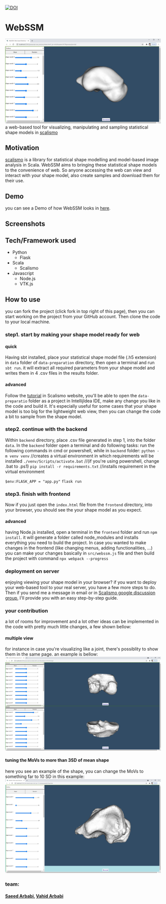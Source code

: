 [![DOI](https://zenodo.org/badge/362220403.svg)](https://zenodo.org/badge/latestdoi/362220403)

# WebSSM
![webssm](thumbnail.jpg)
a web-based tool for visualizing, manipulating and sampling statistical shape models in [scalismo](https://github.com/unibas-gravis/scalismo)

## Motivation
[scalismo](https://scalismo.org/) is a library for statistical shape modelling and model-based image analysis in Scala.
WebSSM aims to bringing these statistical shape models to the convenience of web. So anyone accessing the web can view and interact with your shape model, also create samples and download them for their use.

## Demo
you can see a Demo of how WebSSM looks in [here](https://www.youtube.com/watch?v=7YUsT4kE_Zg).

## Screenshots

## Tech/Framework used
- Python
	- Flask
- Scala
	- Scalismo
- Javascript
	- Node.js
	- VTK.js
	
## How to use
you can fork the project (click fork in top right of this page), then you can start working on the project from your GitHub account. Then clone the code to your local machine.

### step1. start by making your shape model ready for web
#### quick
Having sbt installed, place your statistical shape model file (.h5 extension) in `data` folder of `data-preparation` directory, then open a terminal and run `sbt run`. it will extract all required parameters from your shape model and writes them in 4 .csv files in the results folder.
#### advanced
Follow the [tutorial](https://scalismo.org/docs/ide) in Scalismo website, you'll be able to open the `data-preparatio` folder as a project in IntellijIdea IDE, make any change you like in the code and build it. It's especially useful for some cases that your shape model is too big for the lightweight web view, then you can change the code a bit to sample from the shape model.

### step2. continue with the backend
Within `backend` directory, place .csv file generated in step 1, into the folder `data`. In the `backend` folder open a terminal and do following tasks:
run the following commands in cmd or powershell, while in `backend` folder:
`python -m venv venv` //creates a virtual environment in which requirements will be installed
`./venv/Scripts/activate.bat` //(if you're using powershell, change .bat to .ps1)
`pip install -r requirements.txt` //installs requirement in the virtual environment

`$env:FLASK_APP = "app.py"`
`flask run`

### step3. finish with frontend
Now if you just open the `index.html` file from the `frontend` directory, into your browser, you should see the your shape model as you expect.
#### advanced
having Node.js installed, open a terminal in the `frontend` folder and run `npm install`. it will generate a folder called node_modules and installs everything you need to build the project.
In case you wanted to make changes in the frontend (like changing menus, adding functionalities, ...) you can make your changes basically in `src/webssm.js` file and then build the project with command `npx webpack --progress`


### deployment on server
enjoying viewing your shape model in your browser? if you want to deploy your web-based tool to your real server, you have a few more steps to do. Then if you send me a message in email or in [Scalismo google discussion group](https://groups.google.com/g/scalismo), I'll provide you with an easy step-by-step guide.


### your contribution
a lot of rooms for improvement and a lot other ideas can be implemented in the code with pretty much little changes, a few shown bellow:
#### multiple view
for instance in case you're visualizing like a joint, there's possiblity to show them in the same page. an example is bellow: 
![webssm-two_win](thumbnail2.jpg)

#### tuning the MoVs to more than 3SD of mean shape
here you see an example of the shape, you can change the MoVs to something far to 10 SD in this example:
![webssm-meer-than-3SD](thumbnail3.jpg)

### team:
#### [Saeed Arbabi](https://www.linkedin.com/in/saeed-arbabi-2b328a42/), [Vahid Arbabi](https://www.linkedin.com/in/vahid-arbabi-86a1b85b/?originalSubdomain=nl)
